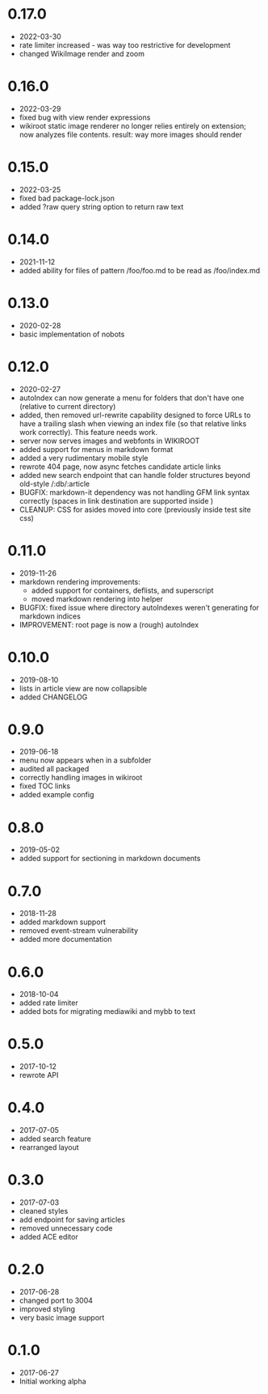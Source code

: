 # 0.17.0
+ 2022-03-30
+ rate limiter increased - was way too restrictive for development
+ changed WikiImage render and zoom

# 0.16.0
+ 2022-03-29
+ fixed bug with view render expressions
+ wikiroot static image renderer no longer relies entirely on extension; now analyzes file contents. result: way more images should render

# 0.15.0
+ 2022-03-25
+ fixed bad package-lock.json
+ added ?raw query string option to return raw text

# 0.14.0
+ 2021-11-12
+ added ability for files of pattern /foo/foo.md to be read as /foo/index.md

# 0.13.0
+ 2020-02-28
+ basic implementation of nobots

# 0.12.0
+ 2020-02-27
+ autoIndex can now generate a menu for folders that don't have one (relative to current directory)
+ added, then removed url-rewrite capability designed to force URLs to have a trailing slash when viewing an index file (so that relative links work correctly). This feature needs work.
+ server now serves images and webfonts in WIKIROOT
+ added support for menus in markdown format
+ added a very rudimentary mobile style
+ rewrote 404 page, now async fetches candidate article links
+ added new search endpoint that can handle folder structures beyond old-style /:db/:article
+ BUGFIX: markdown-it dependency was not handling GFM link syntax correctly (spaces in link destination are supported inside <brackets>)
+ CLEANUP: CSS for asides moved into core (previously inside test site css)

# 0.11.0
+ 2019-11-26
+ markdown rendering improvements:
  + added support for containers, deflists, and superscript
  + moved markdown rendering into helper
+ BUGFIX: fixed issue where directory autoIndexes weren't generating for markdown indices
+ IMPROVEMENT: root page is now a (rough) autoIndex

# 0.10.0
+ 2019-08-10
+ lists in article view are now collapsible
+ added CHANGELOG

# 0.9.0
+ 2019-06-18
+ menu now appears when in a subfolder
+ audited all packaged
+ correctly handling images in wikiroot
+ fixed TOC links
+ added example config

# 0.8.0
+ 2019-05-02
+ added support for sectioning in markdown documents

# 0.7.0
+ 2018-11-28
+ added markdown support
+ removed event-stream vulnerability
+ added more documentation

# 0.6.0
+ 2018-10-04
+ added rate limiter
+ added bots for migrating mediawiki and mybb to text

# 0.5.0
+ 2017-10-12
+ rewrote API

# 0.4.0
+ 2017-07-05
+ added search feature
+ rearranged layout

# 0.3.0
+ 2017-07-03
+ cleaned styles
+ add endpoint for saving articles
+ removed unnecessary code
+ added ACE editor

# 0.2.0
+ 2017-06-28
+ changed port to 3004
+ improved styling
+ very basic image support

# 0.1.0
+ 2017-06-27
+ Initial working alpha